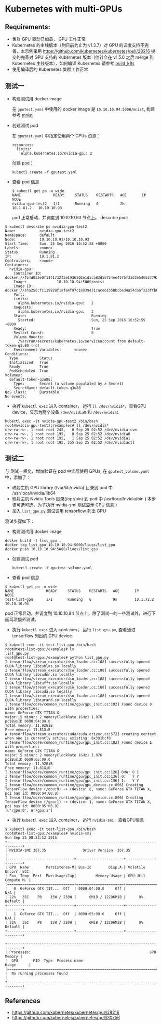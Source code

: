 # Kubernetes with multi-GPUs
## Requirements:
* 集群 GPU 驱动已加载， GPU 工作正常
* Kubernetes 的主线版本（到目前为止为 v1.3.7）对 GPU 的调度支持不完善，本示例采用 https://github.com/kubernetes/kubernetes/pull/28216 提交的完善对 GPU 支持的 Kubernetes 版本（估计会在 v1.5.0 之后 merge 到 Kubernetes 主线版本），如何编译 Kubernetes 请参考 [build_k8s](../../build_k8s)
* 使用编译后的 Kubernetes 集群工作正常

## 测试一
* 构建测试用 docker image

  在 `gputest.yaml` 中使用的 docker image 是 `10.10.10.94:5000/mnist`, 构建参考 [mnist](../mnist)
* 创建测试 pod

  在 `gputest.yaml` 中指定使用两个 GPUs 资源：
  ```
  resources:
    limits:
      alpha.kubernetes.io/nvidia-gpu: 2
  ```
  创建 pod：
  ```
  kubectl create -f gputest.yaml
  ```
* 查看 pod 信息

  ```
  $ kubectl get po -o wide
  NAME               READY     STATUS    RESTARTS   AGE       IP          NODE
  nvidia-gpu-test2   1/1       Running   0          2h        10.1.81.2   10.10.10.93
  ```
  pod 正常启动，并调度到 10.10.10.93 节点上。
  describe pod:
```
$ kubectl describe po nvidia-gpu-test2
Name:           nvidia-gpu-test2
Namespace:      default
Node:           10.10.10.93/10.10.10.93
Start Time:     Sun, 25 Sep 2016 10:52:58 +0800
Labels:         <none>
Status:         Running
IP:             10.1.81.2
Controllers:    <none>
Containers:
  nvidia-gpu:
    Container ID:       docker://fb4d055e0f1141732f3e1936502e1d5ca83d56754ee4576f3362e54603779205
    Image:              10.10.10.94:5000/mnist
    Image ID:           docker://sha256:fc119928f1afa4f97c18839431cace61b58bcbad4a54da6f223ffb0d8a1fb635
    Port:
    Limits:
      alpha.kubernetes.io/nvidia-gpu:   2
    Requests:
      alpha.kubernetes.io/nvidia-gpu:   2
    State:                              Running
      Started:                          Sun, 25 Sep 2016 10:52:59 +0800
    Ready:                              True
    Restart Count:                      0
    Volume Mounts:
      /var/run/secrets/kubernetes.io/serviceaccount from default-token-q3u80 (ro)
    Environment Variables:      <none>
Conditions:
  Type          Status
  Initialized   True
  Ready         True
  PodScheduled  True
Volumes:
  default-token-q3u80:
    Type:       Secret (a volume populated by a Secret)
    SecretName: default-token-q3u80
QoS Class:      Burstable
No events.
```
* 执行 `kubectl exec` 进入 container， 运行 `ll /dev/nvidia*`，查看GPU device，显示为两个设备 `/dev/nvidia0` 和 `/dev/nvidia1`
```
kubectl exec -it nvidia-gpu-test2 /bin/bash
root@nvidia-gpu-test2:/examples# ll /dev/nvidia*
crw-rw-rw-. 1 root root 245,   0 Sep 25 02:52 /dev/nvidia-uvm
crw-rw-rw-. 1 root root 195,   0 Sep 25 02:52 /dev/nvidia0
crw-rw-rw-. 1 root root 195,   1 Sep 25 02:52 /dev/nvidia1
crw-rw-rw-. 1 root root 195, 255 Sep 25 02:52 /dev/nvidiactl
```

## 测试二
与 测试一相比，增加验证在 pod 中实际使用 GPUs, 在 `gputest_volume.yaml` 中，添加了：
* 映射主机 GPU library (/var/lib/nvidia) 目录到 pod 中 /usr/local/nvidia/lib64
* 映射主机 Nvidia Tools 目录(/opt/bin) 到 pod 中 /usr/local/nvidia/bin ( 本步骤可选可选，为了执行 nvidia-smi 测试显示 GPU 信息 )
* 加入 `list_gpu.py` 测试调用 tensorflow 列出 GPU

测试步骤如下：
* 构建测试用 docker image
```
docker build -t list_gpu .
docker tag list_gpu 10.10.10.94:5000/liuqs/list_gpu
docker push 10.10.10.94:5000/liuqs/list_gpu
```


* 创建测试 pod
  ```
  kubectl create -f gputest_volume.yaml
  ```
* 查看 pod 信息
```
$ kubectl get po -o wide
NAME               READY     STATUS    RESTARTS   AGE       IP          NODE
test-list-gpu      1/1       Running   0          9m        10.1.72.2   10.10.10.94
```
pod 正常启动，并调度到 10.10.10.94 节点上，除了测试一的一些测试外，进行下面两项额外测试。

* 执行 `kubectl exec` 进入 container， 运行 `list_gpu.py`, 查看通过 tensorflow 列出的 GPU device
```
$ kubectl exec -it test-list-gpu /bin/bash
root@test-list-gpu:/examples# ls
list_gpu.py
root@test-list-gpu:/examples# python list_gpu.py
I tensorflow/stream_executor/dso_loader.cc:108] successfully opened CUDA library libcublas.so locally
I tensorflow/stream_executor/dso_loader.cc:108] successfully opened CUDA library libcudnn.so locally
I tensorflow/stream_executor/dso_loader.cc:108] successfully opened CUDA library libcufft.so locally
I tensorflow/stream_executor/dso_loader.cc:108] successfully opened CUDA library libcuda.so locally
I tensorflow/stream_executor/dso_loader.cc:108] successfully opened CUDA library libcurand.so locally
I tensorflow/core/common_runtime/gpu/gpu_init.cc:102] Found device 0 with properties:
name: GeForce GTX TITAN X
major: 5 minor: 2 memoryClockRate (GHz) 1.076
pciBusID 0000:04:00.0
Total memory: 11.92GiB
Free memory: 11.81GiB
W tensorflow/stream_executor/cuda/cuda_driver.cc:572] creating context when one is currently active; existing: 0x391bcf0
I tensorflow/core/common_runtime/gpu/gpu_init.cc:102] Found device 1 with properties:
name: GeForce GTX TITAN X
major: 5 minor: 2 memoryClockRate (GHz) 1.076
pciBusID 0000:05:00.0
Total memory: 11.92GiB
Free memory: 11.81GiB
I tensorflow/core/common_runtime/gpu/gpu_init.cc:126] DMA: 0 1
I tensorflow/core/common_runtime/gpu/gpu_init.cc:136] 0:   Y Y
I tensorflow/core/common_runtime/gpu/gpu_init.cc:136] 1:   Y Y
I tensorflow/core/common_runtime/gpu/gpu_device.cc:806] Creating TensorFlow device (/gpu:0) -> (device: 0, name: GeForce GTX TITAN X, pci bus id: 0000:04:00.0)
I tensorflow/core/common_runtime/gpu/gpu_device.cc:806] Creating TensorFlow device (/gpu:1) -> (device: 1, name: GeForce GTX TITAN X, pci bus id: 0000:05:00.0)
[u'/gpu:0', u'/gpu:1']
```
* 执行 `kubectl exec` 进入 container， 运行 `nvidia-smi`，查看GPU信息
```
$ kubectl exec -it test-list-gpu /bin/bash
root@test-list-gpu:/examples# nvidia-smi
Sun Sep 25 08:23:12 2016
+-----------------------------------------------------------------------------+
| NVIDIA-SMI 367.35                 Driver Version: 367.35                    |
|-------------------------------+----------------------+----------------------+
| GPU  Name        Persistence-M| Bus-Id        Disp.A | Volatile Uncorr. ECC |
| Fan  Temp  Perf  Pwr:Usage/Cap|         Memory-Usage | GPU-Util  Compute M. |
|===============================+======================+======================|
|   0  GeForce GTX TIT...  Off  | 0000:04:00.0     Off |                  N/A |
| 22%   35C    P8    15W / 250W |      0MiB / 12206MiB |      0%      Default |
+-------------------------------+----------------------+----------------------+
|   1  GeForce GTX TIT...  Off  | 0000:05:00.0     Off |                  N/A |
| 22%   36C    P8    15W / 250W |      0MiB / 12206MiB |      0%      Default |
+-------------------------------+----------------------+----------------------+

+-----------------------------------------------------------------------------+
| Processes:                                                       GPU Memory |
|  GPU       PID  Type  Process name                               Usage      |
|=============================================================================|
|  No running processes found                                                 |
+-----------------------------------------------------------------------------+
```

## References
* https://github.com/kubernetes/kubernetes/pull/28216
* https://github.com/kubernetes/kubernetes/pull/30756
